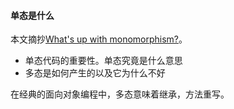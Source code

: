 #### 单态是什么
本文摘抄[What's up with monomorphism?](https://mrale.ph/blog/2015/01/11/whats-up-with-monomorphism.html)。
- 单态代码的重要性。单态究竟是什么意思
- 多态是如何产生的以及它为什么不好


在经典的面向对象编程中，多态意味着继承，方法重写。
